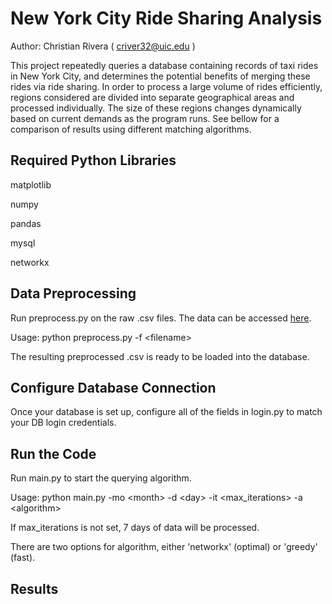 # New York City Ride Sharing Analysis 

Author: Christian Rivera ( criver32@uic.edu )

This project repeatedly queries a database containing records of taxi rides in New York City, and determines the potential benefits of merging these rides via ride sharing. In order to process a large volume of rides efficiently, regions considered are divided into separate geographical areas and processed individually. The size of these regions changes dynamically based on current demands as the program runs. See bellow for a comparison of results using different matching algorithms.

## Required Python Libraries

matplotlib

numpy

pandas

mysql

networkx

## Data Preprocessing

Run preprocess.py on the raw .csv files. The data can be accessed [here](https://www1.nyc.gov/site/tlc/about/tlc-trip-record-data.page).

Usage:
    python preprocess.py -f \<filename\>

The resulting preprocessed .csv is ready to be loaded into the database.

## Configure Database Connection

Once your database is set up, configure all of the fields in login.py to match your DB login credentials.

## Run the Code

Run main.py to start the querying algorithm.

Usage:
    python main.py -mo \<month\> -d \<day\> -it \<max_iterations\> -a \<algorithm\>

If max_iterations is not set, 7 days of data will be processed.

There are two options for algorithm, either 'networkx' (optimal) or 'greedy' (fast).

## Results



